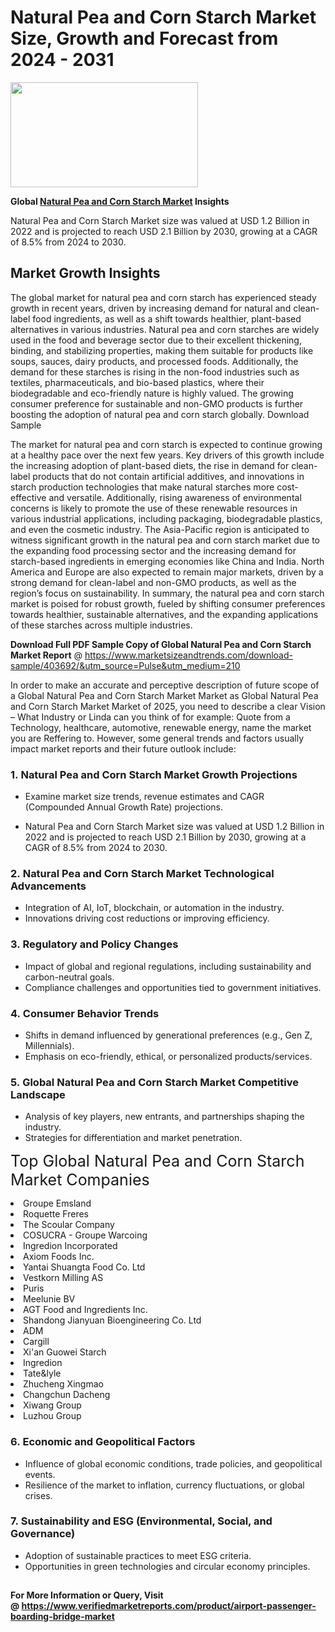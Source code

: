<H1>Natural Pea and Corn Starch Market Size, Growth and Forecast from 2024 - 2031</H1><img class="aligncenter size-medium wp-image-584254" src="https://thirdeyenews.in/wp-content/uploads/2024/09/Global-Market-Research-300x168.jpeg" alt="" width="300" height="168" /><p><strong>Global&nbsp;<a href="https://www.marketsizeandtrends.com/download-sample/403692/&amp;utm_source=Pulse&amp;utm_medium=210">Natural Pea and Corn Starch Market</a> Insights</strong></p><p>Natural Pea and Corn Starch Market size was valued at USD 1.2 Billion in 2022 and is projected to reach USD 2.1 Billion by 2030, growing at a CAGR of 8.5% from 2024 to 2030.</p><p><h2>Market Growth Insights</h2> <p>The global market for natural pea and corn starch has experienced steady growth in recent years, driven by increasing demand for natural and clean-label food ingredients, as well as a shift towards healthier, plant-based alternatives in various industries. Natural pea and corn starches are widely used in the food and beverage sector due to their excellent thickening, binding, and stabilizing properties, making them suitable for products like soups, sauces, dairy products, and processed foods. Additionally, the demand for these starches is rising in the non-food industries such as textiles, pharmaceuticals, and bio-based plastics, where their biodegradable and eco-friendly nature is highly valued. The growing consumer preference for sustainable and non-GMO products is further boosting the adoption of natural pea and corn starch globally. Download Sample</p> <p>The market for natural pea and corn starch is expected to continue growing at a healthy pace over the next few years. Key drivers of this growth include the increasing adoption of plant-based diets, the rise in demand for clean-label products that do not contain artificial additives, and innovations in starch production technologies that make natural starches more cost-effective and versatile. Additionally, rising awareness of environmental concerns is likely to promote the use of these renewable resources in various industrial applications, including packaging, biodegradable plastics, and even the cosmetic industry. The Asia-Pacific region is anticipated to witness significant growth in the natural pea and corn starch market due to the expanding food processing sector and the increasing demand for starch-based ingredients in emerging economies like China and India. North America and Europe are also expected to remain major markets, driven by a strong demand for clean-label and non-GMO products, as well as the region’s focus on sustainability. In summary, the natural pea and corn starch market is poised for robust growth, fueled by shifting consumer preferences towards healthier, sustainable alternatives, and the expanding applications of these starches across multiple industries. </p><p><span class=""><strong>Download Full PDF Sample Copy of Global Natural Pea and Corn Starch Market Report</strong> @ <a href="https://www.marketsizeandtrends.com/download-sample/403692/&amp;utm_source=Pulse&amp;utm_medium=210" target="_blank">https://www.marketsizeandtrends.com/download-sample/403692/&amp;utm_source=Pulse&amp;utm_medium=210</a></span></p><p>In order to make an accurate and perceptive description of future scope of a Global&nbsp;Natural Pea and Corn Starch Market Market as Global&nbsp;Natural Pea and Corn Starch Market Market of 2025, you need to describe a clear Vision &ndash; What Industry or Linda can you think of for example: Quote from a Technology, healthcare, automotive, renewable energy, name the market you are Reffering to. However, some general trends and factors usually impact market reports and their future outlook include:</p><h3>1.&nbsp;<strong>Natural Pea and Corn Starch Market Growth Projections</strong></h3><ul><li>Examine market size trends, revenue estimates and CAGR (Compounded Annual Growth Rate) projections.</li><li><p>Natural Pea and Corn Starch Market size was valued at USD 1.2 Billion in 2022 and is projected to reach USD 2.1 Billion by 2030, growing at a CAGR of 8.5% from 2024 to 2030.</p></li></ul><h3>2.&nbsp;<strong>Natural Pea and Corn Starch Market Technological Advancements</strong></h3><ul><li>Integration of AI, IoT, blockchain, or automation in the industry.</li><li>Innovations driving cost reductions or improving efficiency.</li></ul><h3>3.&nbsp;<strong>Regulatory and Policy Changes</strong></h3><ul><li>Impact of global and regional regulations, including sustainability and carbon-neutral goals.</li><li>Compliance challenges and opportunities tied to government initiatives.</li></ul><h3>4.&nbsp;<strong>Consumer Behavior Trends</strong></h3><ul><li>Shifts in demand influenced by generational preferences (e.g., Gen Z, Millennials).</li><li>Emphasis on eco-friendly, ethical, or personalized products/services.</li></ul><h3>5.&nbsp;<strong>Global Natural Pea and Corn Starch Market Competitive Landscape</strong></h3><ul><li>Analysis of key players, new entrants, and partnerships shaping the industry.</li><li>Strategies for differentiation and market penetration.</li></ul><p data-pm-slice="1 1 []"><span style="color: inherit; font-family: inherit; font-size: 25px;">Top Global Natural Pea and Corn Starch Market Companies</span></p><div class="" data-test-id=""><p><li>Groupe Emsland</li><li> Roquette Freres</li><li> The Scoular Company</li><li> COSUCRA - Groupe Warcoing</li><li> Ingredion Incorporated</li><li> Axiom Foods Inc.</li><li> Yantai Shuangta Food Co. Ltd</li><li> Vestkorn Milling AS</li><li> Puris</li><li> Meelunie BV</li><li> AGT Food and Ingredients Inc.</li><li> Shandong Jianyuan Bioengineering Co. Ltd</li><li> ADM</li><li> Cargill</li><li> Xi'an Guowei Starch</li><li> Ingredion</li><li> Tate&lyle</li><li> Zhucheng Xingmao</li><li> Changchun Dacheng</li><li> Xiwang Group</li><li> Luzhou Group</li></p></div><h3>6.&nbsp;<strong>Economic and Geopolitical Factors</strong></h3><ul><li>Influence of global economic conditions, trade policies, and geopolitical events.</li><li>Resilience of the market to inflation, currency fluctuations, or global crises.</li></ul><h3>7.&nbsp;<strong>Sustainability and ESG (Environmental, Social, and Governance)</strong></h3><ul><li>Adoption of sustainable practices to meet ESG criteria.</li><li>Opportunities in green technologies and circular economy principles.</li></ul><h2><strong style="font-size: 14px;">For More Information or Query, Visit @&nbsp;</strong><a style="background-color: #ffffff; font-size: 14px;" href="https://www.marketsizeandtrends.com/report/natural-pea-and-corn-starch-market/" target="_blank">https://www.verifiedmarketreports.com/product/airport-passenger-boarding-bridge-market</a></h2>
